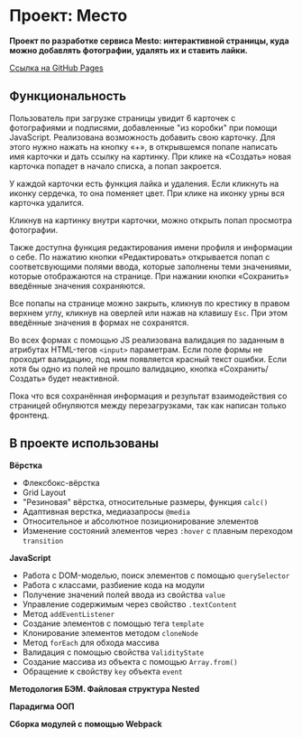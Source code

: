 # Проект: Место
**Проект по разработке сервиса Mesto: интерактивной страницы, куда можно добавлять фотографии, удалять их и ставить лайки.**

[Ссылка на GitHub Pages](https://tatsenko-m.github.io/mesto/)

## Функциональность
Пользователь при загрузке страницы увидит 6 карточек с фотографиями и подписями, добавленные "из коробки" при помощи JavaScript. Реализована возможность добавить свою карточку. Для этого нужно нажать на кнопку «+», в открывшемся попапе написать имя карточки и дать ссылку на картинку. При клике на «Создать» новая карточка попадет в начало списка, а попап закроется.

У каждой карточки есть функция лайка и удаления. Если кликнуть на иконку сердечка, то она поменяет цвет. При клике на иконку урны вся карточка удалится.

Кликнув на картинку внутри карточки, можно открыть попап просмотра фотографии.

Также доступна функция редактирования имени профиля и информации о себе. По нажатию кнопки «Редактировать» открывается попап с соответсвующими полями ввода, которые заполнены теми значениями, которые отображаются на странице. При нажании кнопки «Сохранить» введённые значения сохраняются.

Все попапы на странице можно закрыть, кликнув по крестику в правом верхнем углу, кликнув на оверлей или нажав на клавишу `Esc`. При этом введённые значения в формах не сохранятся.

Во всех формах с помощью JS реализована валидация по заданным в атрибутах HTML-тегов `<input>` параметрам. Если поле формы не проходит валидацию, под ним появляется красный текст ошибки. Если хотя бы одно из полей не прошло валидацию, кнопка «Сохранить/Создать» будет неактивной.

Пока что вся сохранённая информация и результат взаимодействия со страницей обнуляются между перезагрузками, так как написан только фронтенд.

## В проекте использованы
**Вёрстка**
* Флексбокс-вёрстка
* Grid Layout
* "Резиновая" вёрстка, относительные размеры, функция `calc()`
* Адаптивная верстка, медиазапросы `@media`
* Относительное и абсолютное позиционирование элементов
* Изменение состояний элементов через `:hover` с плавным переходом `transition`

**JavaScript**
* Работа с DOM-моделью, поиск элементов с помощью `querySelector`
* Работа с классами, разбиение кода на модули
* Получение значений полей ввода из свойства `value`
* Управление содержимым через свойство `.textContent`
* Метод `addEventListener`
* Создание элементов с помощью тега `template`
* Клонирование элементов методом `cloneNode`
* Метод `forEach` для обхода массива
* Валидация с помощью свойства `ValidityState`
* Создание массива из объекта с помощью `Array.from()`
* Обращение к свойству `key` объекта `event`

**Методология БЭМ. Файловая структура Nested**

**Парадигма ООП**

**Сборка модулей с помощью Webpack**
